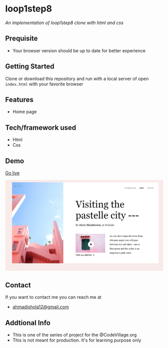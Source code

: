 # loop1step8
*An implementation of loop1step8 clone with html and css*
## Prequisite
- Your browser version should be up to date for better experience
## Getting Started
Clone or download this repository and run with a local server of open `index.html` with your favorite browser
## Features
- Home page
## Tech/framework used
- Html
- Css
## Demo
[Go live](https://rawcdn.githack.com/Ahmad-mustapha/loop1step8/f04440b64a9b9f43b7388eaa54d1a8ec9a0ef37d/loop1step8/index.html)

![screenshot](./img/loop1step8.png)
## Contact
If you want to contact me you can reach me at
- ahmadishola12@gmail.com
## Addtional Info
- This is one of the series of project for the @CodeVillage.org 
- This is not meant for production. It's for learning purpose only